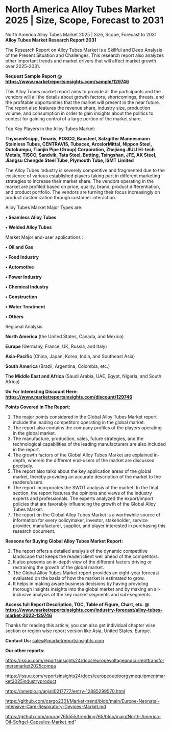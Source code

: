 # North America Alloy Tubes Market 2025 | Size, Scope, Forecast to 2031
North America Alloy Tubes Market 2025 | Size, Scope, Forecast to 2031
<strong>Alloy Tubes Market Research Report 2031</strong>

The Research Report on Alloy Tubes Market is a Skillful and Deep Analysis of the Present Situation and Challenges. This research report also analyzes other important trends and market drivers that will affect market growth over 2025-2031.

<strong>Request Sample Report @ <a href=https://www.marketreportsinsights.com/sample/129746>https://www.marketreportsinsights.com/sample/129746</a></strong>

This Alloy Tubes market report aims to provide all the participants and the vendors will all the details about growth factors, shortcomings, threats, and the profitable opportunities that the market will present in the near future. The report also features the revenue share, industry size, production volume, and consumption in order to gain insights about the politics to contest for gaining control of a large portion of the market share.

Top Key Players in the Alloy Tubes Market:

<strong>ThyssenKrupp, Tenaris, POSCO, Baosteel, Salzgitter Mannesmann Stainless Tubes, CENTRAVIS, Tubacex, ArcelorMittal, Nippon Steel, Outokumpu, Tianjin Pipe (Group) Corporation, Zhejiang JIULI Hi-tech Metals, TISCO, Sandvik, Tata Steel, Butting, Tsingshan, JFE, AK Steel, Jiangsu Chengde Steel Tube, Plymouth Tube, ISMT Limited</strong>

The Alloy Tubes Industry is severely competitive and fragmented due to the existence of various established players taking part in different marketing strategies to increase their market share. The vendors operating in the market are profiled based on price, quality, brand, product differentiation, and product portfolio. The vendors are turning their focus increasingly on product customization through customer interaction.

Alloy Tubes Market Major Types are:

<strong>• Seamless Alloy Tubes

• Welded Alloy Tubes</strong>

Market Major end-user applications :

<strong>• Oil and Gas

• Food Industry

• Automotive

• Power Industry

• Chemical Industry

• Construction

• Water Treatment

• Others</strong>

Regional Analysis

</u><strong><b>North America</b></strong> (the United States, Canada, and Mexico)

<strong><b>Europe </b></strong>(Germany, France, UK, Russia, and Italy)

<strong><b>Asia-Pacific</b></strong> (China, Japan, Korea, India, and Southeast Asia)

<strong><b>South America</b></strong> (Brazil, Argentina, Colombia, etc.)

<strong><b>The Middle East and Africa</b></strong> (Saudi Arabia, UAE, Egypt, Nigeria, and South Africa)

<strong>Go For Interesting Discount Here: <a href=https://www.marketreportsinsights.com/discount/129746>https://www.marketreportsinsights.com/discount/129746</a></strong>

<strong>Points Covered in The Report:</strong>
<ol>
  <li>The major points considered in the Global Alloy Tubes Market report include the leading competitors operating in the global market.</li>
  <li>The report also contains the company profiles of the players operating in the global market.</li>
  <li>The manufacture, production, sales, future strategies, and the technological capabilities of the leading manufacturers are also included in the report.</li>
  <li>The growth factors of the Global Alloy Tubes Market are explained in-depth, wherein the different end-users of the market are discussed precisely.</li>
  <li>The report also talks about the key application areas of the global market, thereby providing an accurate description of the market to the readers/users.</li>
  <li>The report incorporates the SWOT analysis of the market. In the final section, the report features the opinions and views of the industry experts and professionals. The experts analyzed the export/import policies that are favorably influencing the growth of the Global Alloy Tubes Market.</li>
  <li>The report on the Global Alloy Tubes Market is a worthwhile source of information for every policymaker, investor, stakeholder, service provider, manufacturer, supplier, and player interested in purchasing this research document.</li>
</ol>
<strong>Reasons for Buying Global Alloy Tubes Market Report:</strong>

<ol>
  <li>The report offers a detailed analysis of the dynamic competitive landscape that keeps the reader/client well ahead of the competitors.</li>
  <li>It also presents an in-depth view of the different factors driving or restraining the growth of the global market.</li>
  <li>The Global Alloy Tubes Market report provides an eight-year forecast evaluated on the basis of how the market is estimated to grow.</li>
  <li>It helps in making aware business decisions by having providing thorough insights insights into the global market and by making an all-inclusive analysis of the key market segments and sub-segments.</li>
</ol>
<strong>Access full Report Description, TOC, Table of Figure, Chart, etc. @ <a href=https://www.marketreportsinsights.com/industry-forecast/alloy-tubes-market-2022-129746>https://www.marketreportsinsights.com/industry-forecast/alloy-tubes-market-2022-129746</a></strong>


Thanks for reading this article; you can also get individual chapter wise section or region wise report version like Asia, United States, Europe.

<strong>Contact Us:</strong>
sales@marketreportsinsights.com

<strong>Our other reports:</strong>

<a href=https://issuu.com/reportsinsights24/docs/europevoltageandcurrenttransformersmarket2025compa>https://issuu.com/reportsinsights24/docs/europevoltageandcurrenttransformersmarket2025compa</a>

<a href=https://issuu.com/reportsinsights24/docs/europeoutdoorgymequipmentmarket2025industryproduct>https://issuu.com/reportsinsights24/docs/europeoutdoorgymequipmentmarket2025industryproduct</a>

<a href=https://ameblo.jp/anjali0217777/entry-12885299570.html>https://ameblo.jp/anjali0217777/entry-12885299570.html</a>

<a href=https://github.com/cargo2301/Market-trend/blob/main/Europe-Neonatal-Intensive-Care-Respiratory-Devices-Market.md>https://github.com/cargo2301/Market-trend/blob/main/Europe-Neonatal-Intensive-Care-Respiratory-Devices-Market.md</a>

<a href=https://github.com/anurag765555/trending765/blob/main/North-America-Oil-Softgel-Capsules-Market.md>https://github.com/anurag765555/trending765/blob/main/North-America-Oil-Softgel-Capsules-Market.md</a>"

